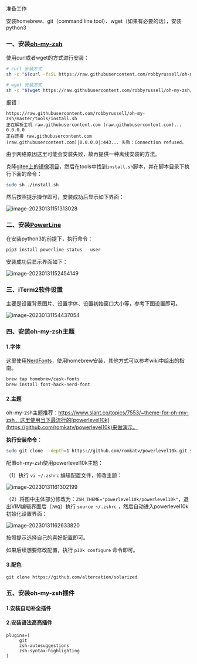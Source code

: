 准备工作

安装homebrew、git（command line tool）、wget（如果有必要的话），安装python3

### 一、安装[oh-my-zsh](https://github.com/ohmyzsh/ohmyzsh)



使用curl或者wget的方式进行安装：

```bash
# curl 安装方式
sh -c "$(curl -fsSL https://raw.githubusercontent.com/robbyrussell/oh-my-zsh/master/tools/install.sh)"

# wget 安装方式
sh -c "$(wget https://raw.githubusercontent.com/robbyrussell/oh-my-zsh/master/tools/install.sh -O -)"
```

报错：

```log
https://raw.githubusercontent.com/robbyrussell/oh-my-zsh/master/tools/install.sh
正在解析主机 raw.githubusercontent.com (raw.githubusercontent.com)... 0.0.0.0
正在连接 raw.githubusercontent.com (raw.githubusercontent.com)|0.0.0.0|:443... 失败：Connection refused。
```

由于网络原因这里可能会安装失败，故再提供一种离线安装的方法。



克隆[gitee上的镜像项目](https://gitee.com/mirrors/oh-my-zsh)，然后在tools中找到`install.sh`脚本，并在脚本目录下执行下面的命令：



```bash
sudo sh ./install.sh
```



然后按照提示操作即可，安装成功后显示如下界面：

![image-20230131151313028](https://kiwi4814-1256211473.cos.ap-nanjing.myqcloud.com/img/image-20230131151313028.webp)



### 二、安装[PowerLine](https://powerline.readthedocs.io/en/latest/installation.html)



在安装python3的前提下，执行命令：

```python
pip3 install powerline-status --user
```



安装成功后显示界面如下：



![image-20230131152454149](https://kiwi4814-1256211473.cos.ap-nanjing.myqcloud.com/img/image-20230131152454149.webp)

### 三、iTerm2软件设置

主要是设置背景图片、设置字体、设置初始窗口大小等，参考下图设置即可。

![image-20230131154437054](https://kiwi4814-1256211473.cos.ap-nanjing.myqcloud.com/img/image-20230131154437054.webp)

### 四、安装oh-my-zsh主题

#### 1.字体

这里使用[NerdFonts](https://github.com/ryanoasis/nerd-fonts)，使用homebrew安装，其他方式可以参考wiki中给出的指南。

```bash
brew tap homebrew/cask-fonts
brew install font-hack-nerd-font
```

#### 2.主题

oh-my-zsh主题推荐：https://www.slant.co/topics/7553/~theme-for-oh-my-zsh，这里使用当下最流行的[powerlevel10k](https://github.com/romkatv/powerlevel10k)来做演示。

**执行安装命令：**

```bash
sudo git clone --depth=1 https://github.com/romkatv/powerlevel10k.git $ZSH_CUSTOM/themes/powerlevel10k
```

配置oh-my-zsh使用powerlevel10k主题：

（1）执行 `vi ~/.zshrc` 编辑配置文件，修改主题：

![image-20230131161302199](https://kiwi4814-1256211473.cos.ap-nanjing.myqcloud.com/img/image-20230131161302199.webp)

（2）将图中主体部分修改为：`ZSH_THEME="powerlevel10k/powerlevel10k"`，退出VIM编辑界面后（:wq）执行 `source ~/.zshrc` ，然后自动进入powerlevel10k初始化设置界面：

![image-20230131162633820](https://kiwi4814-1256211473.cos.ap-nanjing.myqcloud.com/img/image-20230131162633820.webp)

按照提示选择自己的喜好配置即可。

如果后续想要修改配置，执行 `p10k configure` 命令即可。


#### 3.配色

```
git clone https://github.com/altercation/solarized
```

### 五、安装oh-my-zsh插件

#### 1.安装自动补全插件



#### 2.安装语法高亮插件

```
plugins=(
     git
     zsh-autosuggestions
     zsh-syntax-highlighting 
)
```



#### 



